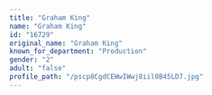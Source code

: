 ```yaml
---
title: "Graham King"
name: "Graham King"
id: "16729"
original_name: "Graham King"
known_for_department: "Production"
gender: "2"
adult: "false"
profile_path: "/pscp8CgdCEWwIWwj8iil0B45LD7.jpg"
---
```

